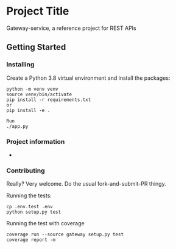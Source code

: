 # Project Title

Gateway-service, a reference project for REST APIs


## Getting Started


### Installing
Create a Python 3.8 virtual environment and install the packages:
    
    python -m venv venv
    source venv/bin/activate
    pip install -r requirements.txt
    or 
    pip install -e .
 
```
Run
./app.py
```


### Project information
- 


### Contributing
Really? Very welcome. Do the usual fork-and-submit-PR thingy.

Running the tests:

    cp .env.test .env 
    python setup.py test
 
Running the test with coverage

    coverage run --source gateway setup.py test
    coverage report -m
